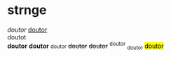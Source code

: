 # strnge
<i>doutor</i>
<u>doutor</u>
<br>doutot</br>
<strong>doutor</strong>
<b>doutor</b>
<small>doutor</small>
<del>doutor</del>
<strike>doutor</strike>
<sup>doutor</sup>
<sub>doutor</sub>
<mark>doutor</mark>

